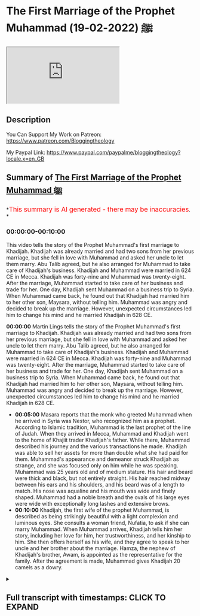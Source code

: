 # The First Marriage of the Prophet Muhammad ﷺ (2022-02-19)

<iframe loading='lazy' allow='autoplay' src='https://www.youtube.com/embed/CoCqGJZvglQ'></iframe>

## Description

You Can Support My Work on Patreon:
<https://www.patreon.com/Bloggingtheology>

My Paypal Link:
<https://www.paypal.com/paypalme/bloggingtheology?locale.x=en_GB>

## Summary of [The First Marriage of the Prophet Muhammad ﷺ](https://www.youtube.com/watch?v=CoCqGJZvglQ)

\*<span style="color:red; font-size:125%">This summary is AI generated - there may be inaccuracies</span>. \*

### <a onclick="modifyYTiframeseektime('0')">00:00:00-00:10:00</a>

This video tells the story of the Prophet Muhammad's first marriage to Khadijah. Khadijah was already married and had two sons from her previous marriage, but she fell in love with Muhammad and asked her uncle to let them marry. Abu Talib agreed, but he also arranged for Muhammad to take care of Khadijah's business. Khadijah and Muhammad were married in 624 CE in Mecca. Khadijah was forty-nine and Muhammad was twenty-eight. After the marriage, Muhammad started to take care of her business and trade for her. One day, Khadijah sent Muhammad on a business trip to Syria. When Muhammad came back, he found out that Khadijah had married him to her other son, Maysara, without telling him. Muhammad was angry and decided to break up the marriage. However, unexpected circumstances led him to change his mind and he married Khadijah in 628 CE.

**<a onclick="modifyYTiframeseektime('0')">00:00:00</a>**  Martin Lings tells the story of the Prophet Muhammad's first marriage to Khadijah. Khadijah was already married and had two sons from her previous marriage, but she fell in love with Muhammad and asked her uncle to let them marry. Abu Talib agreed, but he also arranged for Muhammad to take care of Khadijah's business. Khadijah and Muhammad were married in 624 CE in Mecca. Khadijah was forty-nine and Muhammad was twenty-eight. After the marriage, Muhammad started to take care of her business and trade for her. One day, Khadijah sent Muhammad on a business trip to Syria. When Muhammad came back, he found out that Khadijah had married him to her other son, Maysara, without telling him. Muhammad was angry and decided to break up the marriage. However, unexpected circumstances led him to change his mind and he married Khadijah in 628 CE.

*   **<a onclick="modifyYTiframeseektime('300')">00:05:00</a>** Masara reports that the monk who greeted Muhammad when he arrived in Syria was Nestor, who recognized him as a prophet. According to Islamic tradition, Muhammad is the last prophet of the line of Judah. When they arrived in Mecca, Muhammad and Khadijah went to the home of Khajiit trader Khadijah's father. While there, Muhammad described his journey and the various transactions he made. Khadijah was able to sell her assets for more than double what she had paid for them. Muhammad's appearance and demeanor struck Khadijah as strange, and she was focused only on him while he was speaking. Muhammad was 25 years old and of medium stature. His hair and beard were thick and black, but not entirely straight. His hair reached midway between his ears and his shoulders, and his beard was of a length to match. His nose was aqualine and his mouth was wide and finely shaped. Muhammad had a noble breath and the ovals of his large eyes were wide with exceptionally long lashes and extensive brows.
*   **<a onclick="modifyYTiframeseektime('600')">00:10:00</a>**  Khadijah, the first wife of the prophet Muhammad, is described as being strikingly beautiful with a light complexion and luminous eyes. She consults a woman friend, Nufatia, to ask if she can marry Muhammad. When Muhammad arrives, Khadijah tells him her story, including her love for him, her trustworthiness, and her kinship to him. She then offers herself as his wife, and they agree to speak to her uncle and her brother about the marriage. Hamza, the nephew of Khadijah's brother, Awam, is appointed as the representative for the family. After the agreement is made, Muhammad gives Khadijah 20 camels as a dowry.

<details><summary><h2>Full transcript with timestamps: CLICK TO EXPAND</h2></summary>

<a onclick="modifyYTiframeseektime('3')">0:00:03</a> in this video i'm going to tell the\ <a onclick="modifyYTiframeseektime('6')">0:00:06</a> story of the prophet muhammad upon whom\ <a onclick="modifyYTiframeseektime('8')">0:00:08</a> the peace's first marriage and it's a\ <a onclick="modifyYTiframeseektime('10')">0:00:10</a> lovely story and i'm going to be reading\ <a onclick="modifyYTiframeseektime('13')">0:00:13</a> from muhammad his life based on the\ <a onclick="modifyYTiframeseektime('15')">0:00:15</a> earliest sources by martin lings chapter\ <a onclick="modifyYTiframeseektime('19')">0:00:19</a> 12 questions of marriage\ <a onclick="modifyYTiframeseektime('23')">0:00:23</a> muhammad had now passed his 20th year\ <a onclick="modifyYTiframeseektime('26')">0:00:26</a> and as time went on he received more and\ <a onclick="modifyYTiframeseektime('29')">0:00:29</a> more invitations to join one or another\ <a onclick="modifyYTiframeseektime('33')">0:00:33</a> of his kinsmen on their travels abroad\ <a onclick="modifyYTiframeseektime('37')">0:00:37</a> finally the day came when he was asked\ <a onclick="modifyYTiframeseektime('39')">0:00:39</a> to take charge of the goods of a\ <a onclick="modifyYTiframeseektime('42')">0:00:42</a> merchant who was unable to travel\ <a onclick="modifyYTiframeseektime('44')">0:00:44</a> himself\ <a onclick="modifyYTiframeseektime('45')">0:00:45</a> and his success in this capacity led to\ <a onclick="modifyYTiframeseektime('49')">0:00:49</a> other similar engagements\ <a onclick="modifyYTiframeseektime('51')">0:00:51</a> he was thus able to earn a better\ <a onclick="modifyYTiframeseektime('54')">0:00:54</a> livelihood and marriage became a\ <a onclick="modifyYTiframeseektime('56')">0:00:56</a> possibility\ <a onclick="modifyYTiframeseektime('59')">0:00:59</a> his uncle and guardian abu talib had at\ <a onclick="modifyYTiframeseektime('62')">0:01:02</a> that time three sons the eldest talib\ <a onclick="modifyYTiframeseektime('66')">0:01:06</a> was about the same age as muhammad\ <a onclick="modifyYTiframeseektime('69')">0:01:09</a> himself\ <a onclick="modifyYTiframeseektime('70')">0:01:10</a> akhil was 13 or 14 and jafar was a boy\ <a onclick="modifyYTiframeseektime('74')">0:01:14</a> of four\ <a onclick="modifyYTiframeseektime('76')">0:01:16</a> muhammad was fond of children and liked\ <a onclick="modifyYTiframeseektime('79')">0:01:19</a> to play with them\ <a onclick="modifyYTiframeseektime('80')">0:01:20</a> and he grew especially attached to jafar\ <a onclick="modifyYTiframeseektime('83')">0:01:23</a> who was a beautiful and intelligent\ <a onclick="modifyYTiframeseektime('86')">0:01:26</a> child\ <a onclick="modifyYTiframeseektime('87')">0:01:27</a> and who responded to his cousin's love\ <a onclick="modifyYTiframeseektime('90')">0:01:30</a> with a devotion that proved to be\ <a onclick="modifyYTiframeseektime('92')">0:01:32</a> lasting\ <a onclick="modifyYTiframeseektime('94')">0:01:34</a> abu talib also had daughters and one of\ <a onclick="modifyYTiframeseektime('97')">0:01:37</a> these was already of marriageable age\ <a onclick="modifyYTiframeseektime('101')">0:01:41</a> her name was fakita but later she was\ <a onclick="modifyYTiframeseektime('105')">0:01:45</a> called um hani\ <a onclick="modifyYTiframeseektime('107')">0:01:47</a> and it is by that name that she is\ <a onclick="modifyYTiframeseektime('110')">0:01:50</a> always known\ <a onclick="modifyYTiframeseektime('112')">0:01:52</a> a great affection had grown up between\ <a onclick="modifyYTiframeseektime('114')">0:01:54</a> her and muhammad who now asked his uncle\ <a onclick="modifyYTiframeseektime('118')">0:01:58</a> to let him marry her\ <a onclick="modifyYTiframeseektime('121')">0:02:01</a> but abu talib had other plans for his\ <a onclick="modifyYTiframeseektime('124')">0:02:04</a> daughter\ <a onclick="modifyYTiframeseektime('126')">0:02:06</a> his cousin who bera the son of his\ <a onclick="modifyYTiframeseektime('129')">0:02:09</a> mother's brother of the clan of maxim\ <a onclick="modifyYTiframeseektime('132')">0:02:12</a> had likewise asked for the hand of um\ <a onclick="modifyYTiframeseektime('136')">0:02:16</a> hani\ <a onclick="modifyYTiframeseektime('137')">0:02:17</a> and hubera was not only a man of some\ <a onclick="modifyYTiframeseektime('140')">0:02:20</a> substance but he was also like abu talib\ <a onclick="modifyYTiframeseektime('144')">0:02:24</a> himself a gifted poet\ <a onclick="modifyYTiframeseektime('148')">0:02:28</a> moreover the power of maxim in mecca was\ <a onclick="modifyYTiframeseektime('152')">0:02:32</a> as much on the increase as that of\ <a onclick="modifyYTiframeseektime('154')">0:02:34</a> hashim was on the wane\ <a onclick="modifyYTiframeseektime('158')">0:02:38</a> and it was to hubera that abu talev\ <a onclick="modifyYTiframeseektime('161')">0:02:41</a> married um hani\ <a onclick="modifyYTiframeseektime('164')">0:02:44</a> while his nephew mahdi reproached him he\ <a onclick="modifyYTiframeseektime('167')">0:02:47</a> simply replied they have given us their\ <a onclick="modifyYTiframeseektime('170')">0:02:50</a> daughters in marriage no doubt referring\ <a onclick="modifyYTiframeseektime('173')">0:02:53</a> to his own mother\ <a onclick="modifyYTiframeseektime('175')">0:02:55</a> and a generous man must requite\ <a onclick="modifyYTiframeseektime('178')">0:02:58</a> generosity\ <a onclick="modifyYTiframeseektime('180')">0:03:00</a> the answer was unconvincing in as much\ <a onclick="modifyYTiframeseektime('183')">0:03:03</a> as abd al-muttalib had already more than\ <a onclick="modifyYTiframeseektime('186')">0:03:06</a> repaid the debt in question by marrying\ <a onclick="modifyYTiframeseektime('188')">0:03:08</a> two of his daughters\ <a onclick="modifyYTiframeseektime('190')">0:03:10</a> atika and bara to men of maxim\ <a onclick="modifyYTiframeseektime('195')">0:03:15</a> muhammad no doubt took his uncle's words\ <a onclick="modifyYTiframeseektime('198')">0:03:18</a> as a courteous and kindly substitute for\ <a onclick="modifyYTiframeseektime('201')">0:03:21</a> telling him plainly that he was not yet\ <a onclick="modifyYTiframeseektime('204')">0:03:24</a> in a position to marry\ <a onclick="modifyYTiframeseektime('207')">0:03:27</a> that at any rate is what he now decided\ <a onclick="modifyYTiframeseektime('210')">0:03:30</a> for himself\ <a onclick="modifyYTiframeseektime('212')">0:03:32</a> but unexpected circumstances were soon\ <a onclick="modifyYTiframeseektime('215')">0:03:35</a> to induce him to change his mind\ <a onclick="modifyYTiframeseektime('220')">0:03:40</a> one of the richer merchants of mecca was\ <a onclick="modifyYTiframeseektime('222')">0:03:42</a> a woman khadijah\ <a onclick="modifyYTiframeseektime('224')">0:03:44</a> daughter of kuwalid of the clan of assad\ <a onclick="modifyYTiframeseektime('229')">0:03:49</a> she was first cousin to warricka the\ <a onclick="modifyYTiframeseektime('232')">0:03:52</a> christian\ <a onclick="modifyYTiframeseektime('234')">0:03:54</a> and his sister kutayla and like them she\ <a onclick="modifyYTiframeseektime('237')">0:03:57</a> was a distant cousin to the sons of\ <a onclick="modifyYTiframeseektime('240')">0:04:00</a> hashem\ <a onclick="modifyYTiframeseektime('241')">0:04:01</a> she had already been married twice\ <a onclick="modifyYTiframeseektime('244')">0:04:04</a> and since the death of her second\ <a onclick="modifyYTiframeseektime('246')">0:04:06</a> husband it had been her custom to hire\ <a onclick="modifyYTiframeseektime('249')">0:04:09</a> men to trade on her\ <a onclick="modifyYTiframeseektime('252')">0:04:12</a> behalf now muhammad had come to be known\ <a onclick="modifyYTiframeseektime('256')">0:04:16</a> throughout mecca as al-amin\ <a onclick="modifyYTiframeseektime('259')">0:04:19</a> the reliable the trustworthy the honest\ <a onclick="modifyYTiframeseektime('263')">0:04:23</a> and this was initially owing to the\ <a onclick="modifyYTiframeseektime('265')">0:04:25</a> reports of those who had entrusted their\ <a onclick="modifyYTiframeseektime('268')">0:04:28</a> merchandise to him on various occasions\ <a onclick="modifyYTiframeseektime('272')">0:04:32</a> khadijah had also heard much good of him\ <a onclick="modifyYTiframeseektime('275')">0:04:35</a> from family sources and one day she sent\ <a onclick="modifyYTiframeseektime('278')">0:04:38</a> word to him asking him to take some of\ <a onclick="modifyYTiframeseektime('281')">0:04:41</a> her merchandise\ <a onclick="modifyYTiframeseektime('282')">0:04:42</a> to syria\ <a onclick="modifyYTiframeseektime('284')">0:04:44</a> his fee would be the double of the\ <a onclick="modifyYTiframeseektime('286')">0:04:46</a> highest she had ever paid to a man of\ <a onclick="modifyYTiframeseektime('289')">0:04:49</a> croatia\ <a onclick="modifyYTiframeseektime('290')">0:04:50</a> and she offered him for the journey the\ <a onclick="modifyYTiframeseektime('292')">0:04:52</a> services of a lad of hers named maysara\ <a onclick="modifyYTiframeseektime('297')">0:04:57</a> he accepted what she proposed and\ <a onclick="modifyYTiframeseektime('299')">0:04:59</a> accompanied by the lad\ <a onclick="modifyYTiframeseektime('302')">0:05:02</a> he set off with her goods for the north\ <a onclick="modifyYTiframeseektime('306')">0:05:06</a> when they reached bostra in the south of\ <a onclick="modifyYTiframeseektime('309')">0:05:09</a> syria muhammad took shelter beneath the\ <a onclick="modifyYTiframeseektime('312')">0:05:12</a> shadow of a tree not far from the cell\ <a onclick="modifyYTiframeseektime('315')">0:05:15</a> of a monk named nestor\ <a onclick="modifyYTiframeseektime('319')">0:05:19</a> since traveller's halts often remained\ <a onclick="modifyYTiframeseektime('321')">0:05:21</a> unchanged it could have been the\ <a onclick="modifyYTiframeseektime('324')">0:05:24</a> self-same tree under which he had\ <a onclick="modifyYTiframeseektime('326')">0:05:26</a> sheltered some 15 years previously on\ <a onclick="modifyYTiframeseektime('330')">0:05:30</a> his way through bostra with his uncle\ <a onclick="modifyYTiframeseektime('333')">0:05:33</a> perhaps bahira had died and been\ <a onclick="modifyYTiframeseektime('336')">0:05:36</a> replaced by nostra\ <a onclick="modifyYTiframeseektime('338')">0:05:38</a> however that may be for we only know\ <a onclick="modifyYTiframeseektime('341')">0:05:41</a> what masara reported\ <a onclick="modifyYTiframeseektime('343')">0:05:43</a> the monk came out of his cell and asked\ <a onclick="modifyYTiframeseektime('346')">0:05:46</a> the lad\ <a onclick="modifyYTiframeseektime('347')">0:05:47</a> who is the man beneath that tree\ <a onclick="modifyYTiframeseektime('351')">0:05:51</a> he is a man of quraish said masara\ <a onclick="modifyYTiframeseektime('354')">0:05:54</a> adding by way of explanation\ <a onclick="modifyYTiframeseektime('357')">0:05:57</a> of the people who have guardianship of\ <a onclick="modifyYTiframeseektime('360')">0:06:00</a> the sanctuary\ <a onclick="modifyYTiframeseektime('363')">0:06:03</a> none other than a prophet is sitting\ <a onclick="modifyYTiframeseektime('365')">0:06:05</a> beneath that tree said nestor\ <a onclick="modifyYTiframeseektime('369')">0:06:09</a> and martin lings in his biography here\ <a onclick="modifyYTiframeseektime('371')">0:06:11</a> as little footnote at the bottom which\ <a onclick="modifyYTiframeseektime('373')">0:06:13</a> is worth really worth reading out he\ <a onclick="modifyYTiframeseektime('376')">0:06:16</a> says\ <a onclick="modifyYTiframeseektime('377')">0:06:17</a> according to islamic tradition muhammad\ <a onclick="modifyYTiframeseektime('380')">0:06:20</a> is none other than the mysterious\ <a onclick="modifyYTiframeseektime('382')">0:06:22</a> shirloth\ <a onclick="modifyYTiframeseektime('384')">0:06:24</a> to whom could would be transferred\ <a onclick="modifyYTiframeseektime('387')">0:06:27</a> in the latter days the spiritual\ <a onclick="modifyYTiframeseektime('389')">0:06:29</a> authority which until then had remained\ <a onclick="modifyYTiframeseektime('393')">0:06:33</a> the prerogative of the jews\ <a onclick="modifyYTiframeseektime('395')">0:06:35</a> jesus himself having been the last\ <a onclick="modifyYTiframeseektime('397')">0:06:37</a> prophet of the line of judah\ <a onclick="modifyYTiframeseektime('401')">0:06:41</a> the prophecy in question was made by\ <a onclick="modifyYTiframeseektime('404')">0:06:44</a> jacob immediately before his death and\ <a onclick="modifyYTiframeseektime('407')">0:06:47</a> martin lingzen quotes in genesis chapter\ <a onclick="modifyYTiframeseektime('410')">0:06:50</a> 49 and i quote\ <a onclick="modifyYTiframeseektime('412')">0:06:52</a> and jacob called unto his sons and said\ <a onclick="modifyYTiframeseektime('417')">0:06:57</a> gather yourselves together that i may\ <a onclick="modifyYTiframeseektime('419')">0:06:59</a> tell you that which shall be for you in\ <a onclick="modifyYTiframeseektime('422')">0:07:02</a> the last days\ <a onclick="modifyYTiframeseektime('424')">0:07:04</a> the scepter shall not depart from judah\ <a onclick="modifyYTiframeseektime('428')">0:07:08</a> nor a law giver from beneath his feet\ <a onclick="modifyYTiframeseektime('431')">0:07:11</a> until\ <a onclick="modifyYTiframeseektime('432')">0:07:12</a> shiloh come\ <a onclick="modifyYTiframeseektime('434')">0:07:14</a> and unto him shall the gathering of the\ <a onclick="modifyYTiframeseektime('437')">0:07:17</a> people be\ <a onclick="modifyYTiframeseektime('439')">0:07:19</a> genesis chapter 49 fascinating prophecy\ <a onclick="modifyYTiframeseektime('444')">0:07:24</a> and then martin ling's continues\ <a onclick="modifyYTiframeseektime('446')">0:07:26</a> as they went on further into syria the\ <a onclick="modifyYTiframeseektime('449')">0:07:29</a> words of nestor sank deep into the soul\ <a onclick="modifyYTiframeseektime('453')">0:07:33</a> of masara but they did not greatly\ <a onclick="modifyYTiframeseektime('456')">0:07:36</a> surprise him for he had become aware\ <a onclick="modifyYTiframeseektime('458')">0:07:38</a> throughout the journey that he was in\ <a onclick="modifyYTiframeseektime('460')">0:07:40</a> the company of a man unlike any other he\ <a onclick="modifyYTiframeseektime('464')">0:07:44</a> had ever met\ <a onclick="modifyYTiframeseektime('466')">0:07:46</a> this was still further confirmed by\ <a onclick="modifyYTiframeseektime('468')">0:07:48</a> something he saw on his way home\ <a onclick="modifyYTiframeseektime('472')">0:07:52</a> he had often noticed that the heat was\ <a onclick="modifyYTiframeseektime('474')">0:07:54</a> strangely unoppressive\ <a onclick="modifyYTiframeseektime('477')">0:07:57</a> and one day towards noon in other words\ <a onclick="modifyYTiframeseektime('480')">0:08:00</a> the hottest part of the day\ <a onclick="modifyYTiframeseektime('482')">0:08:02</a> it was given to him to have a brief but\ <a onclick="modifyYTiframeseektime('484')">0:08:04</a> clear vision of two angels\ <a onclick="modifyYTiframeseektime('487')">0:08:07</a> shading muhammad from the sun's rays\ <a onclick="modifyYTiframeseektime('491')">0:08:11</a> wow\ <a onclick="modifyYTiframeseektime('492')">0:08:12</a> on reaching mecca they went to khajiit's\ <a onclick="modifyYTiframeseektime('495')">0:08:15</a> house with the goods they had bought in\ <a onclick="modifyYTiframeseektime('497')">0:08:17</a> the markets of syria for the price of\ <a onclick="modifyYTiframeseektime('499')">0:08:19</a> what they had sold\ <a onclick="modifyYTiframeseektime('501')">0:08:21</a> khadijah sat listening to muhammad as he\ <a onclick="modifyYTiframeseektime('504')">0:08:24</a> described the journey and told her of\ <a onclick="modifyYTiframeseektime('507')">0:08:27</a> the transactions he had made\ <a onclick="modifyYTiframeseektime('510')">0:08:30</a> these proved to be very profitable for\ <a onclick="modifyYTiframeseektime('513')">0:08:33</a> she was able to sell her newly acquired\ <a onclick="modifyYTiframeseektime('515')">0:08:35</a> assets for almost the double of what had\ <a onclick="modifyYTiframeseektime('518')">0:08:38</a> been paid for them\ <a onclick="modifyYTiframeseektime('520')">0:08:40</a> such but such considerations were far\ <a onclick="modifyYTiframeseektime('524')">0:08:44</a> from her thoughts for all her attention\ <a onclick="modifyYTiframeseektime('527')">0:08:47</a> was concentrated on the speaker himself\ <a onclick="modifyYTiframeseektime('532')">0:08:52</a> muhammad was 25 years old\ <a onclick="modifyYTiframeseektime('535')">0:08:55</a> he was of medium stature inclined to\ <a onclick="modifyYTiframeseektime('539')">0:08:59</a> slimness with a large head broad\ <a onclick="modifyYTiframeseektime('541')">0:09:01</a> shoulders and the rest of his body\ <a onclick="modifyYTiframeseektime('544')">0:09:04</a> perfectly proportioned\ <a onclick="modifyYTiframeseektime('546')">0:09:06</a> his hair and beard were thick and black\ <a onclick="modifyYTiframeseektime('549')">0:09:09</a> not altogether straight but slightly\ <a onclick="modifyYTiframeseektime('552')">0:09:12</a> curled\ <a onclick="modifyYTiframeseektime('553')">0:09:13</a> his hair\ <a onclick="modifyYTiframeseektime('555')">0:09:15</a> reached midway between the lobes of his\ <a onclick="modifyYTiframeseektime('557')">0:09:17</a> ears and his shoulders and his beard was\ <a onclick="modifyYTiframeseektime('560')">0:09:20</a> of a length to match\ <a onclick="modifyYTiframeseektime('562')">0:09:22</a> he had a noble breath of forehead and\ <a onclick="modifyYTiframeseektime('565')">0:09:25</a> the ovals of his large eyes were wide\ <a onclick="modifyYTiframeseektime('569')">0:09:29</a> with exceptionally long lashes and\ <a onclick="modifyYTiframeseektime('571')">0:09:31</a> extensive brows\ <a onclick="modifyYTiframeseektime('573')">0:09:33</a> slightly arched but not joined\ <a onclick="modifyYTiframeseektime('577')">0:09:37</a> in most of the earliest descriptions his\ <a onclick="modifyYTiframeseektime('580')">0:09:40</a> eyes are said to have been black but\ <a onclick="modifyYTiframeseektime('583')">0:09:43</a> according to one or two of these they\ <a onclick="modifyYTiframeseektime('585')">0:09:45</a> were brown even light brown\ <a onclick="modifyYTiframeseektime('588')">0:09:48</a> his nose was aqualine and his mouth was\ <a onclick="modifyYTiframeseektime('591')">0:09:51</a> wide and finely shaped a comeless always\ <a onclick="modifyYTiframeseektime('595')">0:09:55</a> visible for although he let his beard\ <a onclick="modifyYTiframeseektime('598')">0:09:58</a> grow\ <a onclick="modifyYTiframeseektime('598')">0:09:58</a> he never allowed the hair of his\ <a onclick="modifyYTiframeseektime('600')">0:10:00</a> moustache\ <a onclick="modifyYTiframeseektime('602')">0:10:02</a> to protrude over his upper lip\ <a onclick="modifyYTiframeseektime('606')">0:10:06</a> his skin was white but tanned by the sun\ <a onclick="modifyYTiframeseektime('610')">0:10:10</a> in addition to his natural beauty there\ <a onclick="modifyYTiframeseektime('613')">0:10:13</a> was a light on his face the same which\ <a onclick="modifyYTiframeseektime('616')">0:10:16</a> had shone from his father but in the sun\ <a onclick="modifyYTiframeseektime('620')">0:10:20</a> it was more powerful\ <a onclick="modifyYTiframeseektime('622')">0:10:22</a> and this light was especially apparent\ <a onclick="modifyYTiframeseektime('625')">0:10:25</a> on his broad forehead and in his eyes\ <a onclick="modifyYTiframeseektime('628')">0:10:28</a> which were remarkably luminous\ <a onclick="modifyYTiframeseektime('632')">0:10:32</a> khadijah knew that she herself was still\ <a onclick="modifyYTiframeseektime('636')">0:10:36</a> beautiful but she was 15 years his elder\ <a onclick="modifyYTiframeseektime('640')">0:10:40</a> would he nonetheless be prepared to\ <a onclick="modifyYTiframeseektime('642')">0:10:42</a> marry her\ <a onclick="modifyYTiframeseektime('645')">0:10:45</a> as soon as he was gone she consulted a\ <a onclick="modifyYTiframeseektime('647')">0:10:47</a> woman friend of hers named nuffelsha who\ <a onclick="modifyYTiframeseektime('651')">0:10:51</a> offered to approach him on her behalf\ <a onclick="modifyYTiframeseektime('654')">0:10:54</a> and if possible to arrange a marriage\ <a onclick="modifyYTiframeseektime('657')">0:10:57</a> between them\ <a onclick="modifyYTiframeseektime('659')">0:10:59</a> may sarah now came to his mistress and\ <a onclick="modifyYTiframeseektime('662')">0:11:02</a> told her about the two angels and what\ <a onclick="modifyYTiframeseektime('665')">0:11:05</a> the monk had said whereupon she went to\ <a onclick="modifyYTiframeseektime('668')">0:11:08</a> her cousin waraka\ <a onclick="modifyYTiframeseektime('670')">0:11:10</a> see he's a christian and repeated these\ <a onclick="modifyYTiframeseektime('673')">0:11:13</a> things to him\ <a onclick="modifyYTiframeseektime('675')">0:11:15</a> if this be true khadijah he said\ <a onclick="modifyYTiframeseektime('678')">0:11:18</a> then is muhammad the prophet of our\ <a onclick="modifyYTiframeseektime('682')">0:11:22</a> people\ <a onclick="modifyYTiframeseektime('683')">0:11:23</a> long have i known that a prophet is to\ <a onclick="modifyYTiframeseektime('685')">0:11:25</a> be expected and his time had now come\ <a onclick="modifyYTiframeseektime('692')">0:11:32</a> meanwhile nufisha came to muhammad and\ <a onclick="modifyYTiframeseektime('695')">0:11:35</a> asked him why he did not marry\ <a onclick="modifyYTiframeseektime('698')">0:11:38</a> i have not the means to marry he\ <a onclick="modifyYTiframeseektime('701')">0:11:41</a> answered\ <a onclick="modifyYTiframeseektime('703')">0:11:43</a> but if thou wert given the means she\ <a onclick="modifyYTiframeseektime('705')">0:11:45</a> said and if thou were bidden to an\ <a onclick="modifyYTiframeseektime('708')">0:11:48</a> alliance where there is beauty and\ <a onclick="modifyYTiframeseektime('710')">0:11:50</a> property and nobility and abundance\ <a onclick="modifyYTiframeseektime('713')">0:11:53</a> would thou not consent\ <a onclick="modifyYTiframeseektime('716')">0:11:56</a> who is she he said\ <a onclick="modifyYTiframeseektime('718')">0:11:58</a> khadijah said nufatia\ <a onclick="modifyYTiframeseektime('722')">0:12:02</a> and how could such a marriage be mine he\ <a onclick="modifyYTiframeseektime('724')">0:12:04</a> said\ <a onclick="modifyYTiframeseektime('725')">0:12:05</a> leave that to me was her answer\ <a onclick="modifyYTiframeseektime('729')">0:12:09</a> for my part he said i am willing\ <a onclick="modifyYTiframeseektime('733')">0:12:13</a> nafasia returned with these tidings to\ <a onclick="modifyYTiframeseektime('736')">0:12:16</a> khadijah who then sent word to muhammad\ <a onclick="modifyYTiframeseektime('739')">0:12:19</a> asking him to come to her\ <a onclick="modifyYTiframeseektime('742')">0:12:22</a> and when he came she said to him\ <a onclick="modifyYTiframeseektime('745')">0:12:25</a> son of mine uncle\ <a onclick="modifyYTiframeseektime('748')">0:12:28</a> i love thee for thy kinship with me and\ <a onclick="modifyYTiframeseektime('751')">0:12:31</a> for that thou art ever in the center not\ <a onclick="modifyYTiframeseektime('755')">0:12:35</a> being partisan among the people for this\ <a onclick="modifyYTiframeseektime('758')">0:12:38</a> or for that\ <a onclick="modifyYTiframeseektime('760')">0:12:40</a> and i love thee for thy trustworthiness\ <a onclick="modifyYTiframeseektime('763')">0:12:43</a> and for the beauty of thy character and\ <a onclick="modifyYTiframeseektime('766')">0:12:46</a> for the truth of thy speech\ <a onclick="modifyYTiframeseektime('770')">0:12:50</a> then she offered herself a marriage to\ <a onclick="modifyYTiframeseektime('774')">0:12:54</a> him and they agreed that he should speak\ <a onclick="modifyYTiframeseektime('776')">0:12:56</a> to his uncles and she would speak to her\ <a onclick="modifyYTiframeseektime('780')">0:13:00</a> uncle amma the son of assad\ <a onclick="modifyYTiframeseektime('784')">0:13:04</a> for kuwait hid her\ <a onclick="modifyYTiframeseektime('786')">0:13:06</a> for kuala her father had died\ <a onclick="modifyYTiframeseektime('790')">0:13:10</a> it was hamza despite his relative youth\ <a onclick="modifyYTiframeseektime('793')">0:13:13</a> whom the hashemites delegated to\ <a onclick="modifyYTiframeseektime('795')">0:13:15</a> represent them on this occasion no doubt\ <a onclick="modifyYTiframeseektime('799')">0:13:19</a> because he was the most closely\ <a onclick="modifyYTiframeseektime('800')">0:13:20</a> connected of them with the tribe of\ <a onclick="modifyYTiframeseektime('803')">0:13:23</a> assad\ <a onclick="modifyYTiframeseektime('804')">0:13:24</a> for his four sister safiya had recently\ <a onclick="modifyYTiframeseektime('807')">0:13:27</a> married khadija's brother awam\ <a onclick="modifyYTiframeseektime('810')">0:13:30</a> so hamza went with his nephew to amma\ <a onclick="modifyYTiframeseektime('814')">0:13:34</a> and asked for the hand of khadijah\ <a onclick="modifyYTiframeseektime('818')">0:13:38</a> and it was agreed between them that\ <a onclick="modifyYTiframeseektime('821')">0:13:41</a> muhammad should give her 20 she camels\ <a onclick="modifyYTiframeseektime('824')">0:13:44</a> as\ <a onclick="modifyYTiframeseektime('825')">0:13:45</a> dowry\ <a onclick="modifyYTiframeseektime('827')">0:13:47</a> and there ends that chapter a beautiful\ <a onclick="modifyYTiframeseektime('829')">0:13:49</a> story in the life of the prophet\ <a onclick="modifyYTiframeseektime('831')">0:13:51</a> muhammad upon whom be peace till next\ <a onclick="modifyYTiframeseektime('834')">0:13:54</a> time

</details>
